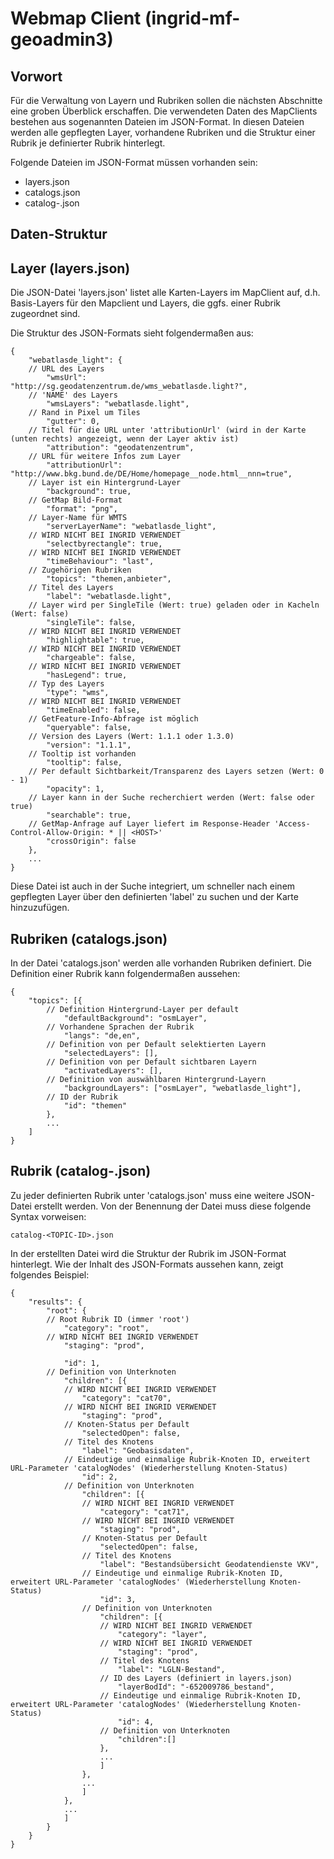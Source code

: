 Webmap Client (ingrid-mf-geoadmin3)
============= 

Vorwort
----------

Für die Verwaltung von Layern und Rubriken sollen die nächsten Abschnitte eine groben Überblick erschaffen. Die verwendeten Daten des MapClients bestehen aus sogenannten Dateien im JSON-Format. In diesen Dateien werden alle gepflegten Layer, vorhandene Rubriken und die Struktur einer Rubrik je definierter Rubrik hinterlegt. 

Folgende Dateien im JSON-Format müssen vorhanden sein:

- layers.json 
- catalogs.json
- catalog-<TOPICS-ID>.json 

Daten-Struktur
----------

## Layer (layers.json)

Die JSON-Datei 'layers.json' listet alle Karten-Layers im MapClient auf, d.h. Basis-Layers für den Mapclient und Layers, die ggfs. einer Rubrik zugeordnet sind.

Die Struktur des JSON-Formats sieht folgendermaßen aus:

    {
        "webatlasde_light": {
        // URL des Layers
            "wmsUrl": "http://sg.geodatenzentrum.de/wms_webatlasde.light?",
        // 'NAME' des Layers
            "wmsLayers": "webatlasde.light",
        // Rand in Pixel um Tiles
            "gutter": 0,
        // Titel für die URL unter 'attributionUrl' (wird in der Karte (unten rechts) angezeigt, wenn der Layer aktiv ist)
            "attribution": "geodatenzentrum",
        // URL für weitere Infos zum Layer
            "attributionUrl": "http://www.bkg.bund.de/DE/Home/homepage__node.html__nnn=true",
        // Layer ist ein Hintergrund-Layer 
            "background": true,
        // GetMap Bild-Format
            "format": "png",
        // Layer-Name für WMTS
            "serverLayerName": "webatlasde_light",
        // WIRD NICHT BEI INGRID VERWENDET
            "selectbyrectangle": true,
        // WIRD NICHT BEI INGRID VERWENDET
            "timeBehaviour": "last",
        // Zugehörigen Rubriken
            "topics": "themen,anbieter",
        // Titel des Layers
            "label": "webatlasde.light",
        // Layer wird per SingleTile (Wert: true) geladen oder in Kacheln (Wert: false) 
            "singleTile": false,
        // WIRD NICHT BEI INGRID VERWENDET
            "highlightable": true,
        // WIRD NICHT BEI INGRID VERWENDET
            "chargeable": false, 
        // WIRD NICHT BEI INGRID VERWENDET
            "hasLegend": true,
        // Typ des Layers
            "type": "wms",
        // WIRD NICHT BEI INGRID VERWENDET
            "timeEnabled": false,
        // GetFeature-Info-Abfrage ist möglich
            "queryable": false,
        // Version des Layers (Wert: 1.1.1 oder 1.3.0)
            "version": "1.1.1",
        // Tooltip ist vorhanden
            "tooltip": false,
        // Per default Sichtbarkeit/Transparenz des Layers setzen (Wert: 0 - 1)
            "opacity": 1,
        // Layer kann in der Suche recherchiert werden (Wert: false oder true)
            "searchable": true,
        // GetMap-Anfrage auf Layer liefert im Response-Header 'Access-Control-Allow-Origin: * || <HOST>'
            "crossOrigin": false
        },
        ... 
    }

Diese Datei ist auch in der Suche integriert, um schneller nach einem gepflegten Layer über den definierten 'label' zu suchen und der Karte hinzuzufügen.

## Rubriken (catalogs.json)

In der Datei 'catalogs.json' werden alle vorhanden Rubriken definiert. Die Definition einer Rubrik kann folgendermaßen aussehen:

    {
        "topics": [{
            // Definition Hintergrund-Layer per default
                "defaultBackground": "osmLayer",
            // Vorhandene Sprachen der Rubrik 
                "langs": "de,en",
            // Definition von per Default selektierten Layern
                "selectedLayers": [],
            // Definition von per Default sichtbaren Layern
                "activatedLayers": [],
            // Definition von auswählbaren Hintergrund-Layern
                "backgroundLayers": ["osmLayer", "webatlasde_light"],
            // ID der Rubrik 
                "id": "themen"
            },
            ...
        ]
    }

## Rubrik (catalog-<TOPIC-ID>.json)

Zu jeder definierten Rubrik unter 'catalogs.json' muss eine weitere JSON-Datei erstellt werden. Von der Benennung der Datei muss diese folgende Syntax vorweisen:

    catalog-<TOPIC-ID>.json

In der erstellten Datei wird die Struktur der Rubrik im JSON-Format hinterlegt. Wie der Inhalt des JSON-Formats aussehen kann, zeigt folgendes Beispiel:

    {
        "results": {
            "root": {
            // Root Rubrik ID (immer 'root')
                "category": "root",
            // WIRD NICHT BEI INGRID VERWENDET
                "staging": "prod",
            
                "id": 1,
            // Definition von Unterknoten
                "children": [{
                // WIRD NICHT BEI INGRID VERWENDET
                    "category": "cat70",
                // WIRD NICHT BEI INGRID VERWENDET
                    "staging": "prod",
                // Knoten-Status per Default
                    "selectedOpen": false,
                // Titel des Knotens
                    "label": "Geobasisdaten",
                // Eindeutige und einmalige Rubrik-Knoten ID, erweitert URL-Parameter 'catalogNodes' (Wiederherstellung Knoten-Status)
                    "id": 2, 
                // Definition von Unterknoten
                    "children": [{
                    // WIRD NICHT BEI INGRID VERWENDET
                        "category": "cat71",
                    // WIRD NICHT BEI INGRID VERWENDET
                        "staging": "prod",
                    // Knoten-Status per Default
                        "selectedOpen": false,
                    // Titel des Knotens
                        "label": "Bestandsübersicht Geodatendienste VKV",
                    // Eindeutige und einmalige Rubrik-Knoten ID, erweitert URL-Parameter 'catalogNodes' (Wiederherstellung Knoten-Status)
                        "id": 3,
                    // Definition von Unterknoten
                        "children": [{
                        // WIRD NICHT BEI INGRID VERWENDET
                            "category": "layer",
                        // WIRD NICHT BEI INGRID VERWENDET
                            "staging": "prod",
                        // Titel des Knotens
                            "label": "LGLN-Bestand",
                        // ID des Layers (definiert in layers.json)
                            "layerBodId": "-652009786_bestand",
                        // Eindeutige und einmalige Rubrik-Knoten ID, erweitert URL-Parameter 'catalogNodes' (Wiederherstellung Knoten-Status)
                            "id": 4,
                        // Definition von Unterknoten
                            "children":[]
                        },
                        ...
                        ]
                    },
                    ...
                    ]
                },
                ...
                ]
            }
        }
    }

